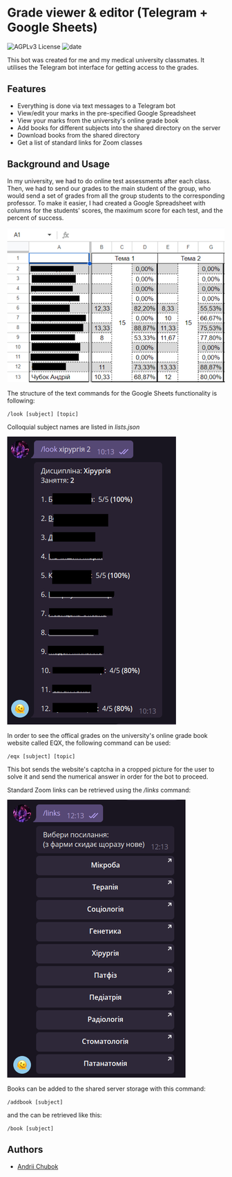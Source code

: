
# Grade viewer & editor (Telegram + Google Sheets)
![AGPLv3 License](https://img.shields.io/badge/License-GNU_AGPLv3-yellow.svg)
![date](https://img.shields.io/badge/Date-Autumn_2022-blue.svg)

This bot was created for me and my medical university classmates. It utilises the Telegram bot interface for getting access to the grades.

## Features

- Everything is done via text messages to a Telegram bot
- View/edit your marks in the pre-specified Google Spreadsheet
- View your marks from the university's online grade book
- Add books for different subjects into the shared directory on the server
- Download books from the shared directory
- Get a list of standard links for Zoom classes
## Background and Usage
In my university, we had to do online test assessments after each class. Then, we had to send our grades to the main student of the group, who would send a set of grades from all the group students to the corresponding professor. To make it easier, I had created a Google Spreadsheet with columns for the students' scores, the maximum score for each test, and the percent of success.

![image](https://github.com/aysea7/grades-bot_open/blob/main/readme_pics/google%20sheet.jpg?raw=true)

The structure of the text commands for the Google Sheets functionality is following:
```
/look [subject] [topic]
```
Colloquial subject names are listed in *lists.json*

![image](https://github.com/aysea7/grades-bot_open/blob/main/readme_pics/look_command.jpg?raw=true)

In order to see the offical grades on the university's online grade book website called EQX, the following command can be used:

```
/eqx [subject] [topic]
```
This bot sends the website's captcha in a cropped picture for the user to solve it and send the numerical answer in order for the bot to proceed.

Standard Zoom links can be retrieved using the */links* command:

![image](https://github.com/aysea7/grades-bot_open/blob/main/readme_pics/image.png?raw=true)

Books can be added to the shared server storage with this command:

```
/addbook [subject]
```
and  the can be retrieved like this:

```
/book [subject]
```
## Authors

- [Andrii Chubok](https://www.github.com/aysea7)

